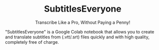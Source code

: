 <div align="center">

<h1>SubtitlesEveryone</h1>
Transcribe Like a Pro, Without Paying a Penny!<br>
</div>


"SubtitlesEveryone" is a Google Colab notebook that allows you to create and translate subtitles from (.vtt/.srt) files quickly and with high quality, completely free of charge.
